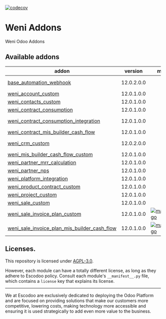<!-- [![Runbot Status](https://runbot.odoo-community.org/runbot/badge/flat//12.0.svg)](https://runbot.odoo-community.org/runbot/repo/github-com-oca-weni-addons-) -->
<!-- [![Build Status](https://travis-ci.com/Escodoo/weni-addons.svg?branch=12.0)](https://travis-ci.com/Escodoo/weni-addons) -->
[![codecov](https://codecov.io/gh/Escodoo/weni-addons/branch/12.0/graph/badge.svg)](https://codecov.io/gh/Escodoo/weni-addons)
<!-- [![Translation Status](https://translation.odoo-community.org/widgets/weni-addons-14-0/-/svg-badge.svg)](https://translation.odoo-community.org/engage/weni-addons-14-0/?utm_source=widget) -->

<!-- /!\ do not modify above this line -->

# Weni Addons

Weni Odoo Addons

<!-- /!\ do not modify below this line -->

<!-- prettier-ignore-start -->

[//]: # (addons)

Available addons
----------------
addon | version | maintainers | summary
--- | --- | --- | ---
[base_automation_webhook](base_automation_webhook/) | 12.0.2.0.0 |  | Send webhook on Odoo events: when record is created/updated/deleted
[weni_account_custom](weni_account_custom/) | 12.0.1.0.0 |  | WENI Account Custom
[weni_contacts_custom](weni_contacts_custom/) | 12.0.1.0.0 |  | WENI Contacts Custom
[weni_contract_consumption](weni_contract_consumption/) | 12.0.1.0.0 |  | Weni Contract Custom
[weni_contract_consumption_integration](weni_contract_consumption_integration/) | 12.0.1.0.0 |  | Weni Contract Consumption Integration
[weni_contract_mis_builder_cash_flow](weni_contract_mis_builder_cash_flow/) | 12.0.1.0.0 |  | Weni Contract Mis Builder Cash Flow
[weni_crm_custom](weni_crm_custom/) | 12.0.2.0.0 |  | Customizações do Modulo CRM - Weni
[weni_mis_builder_cash_flow_custom](weni_mis_builder_cash_flow_custom/) | 12.0.1.0.0 |  | Weni Mis Builder Cash Flow Custom
[weni_partner_mrr_calculation](weni_partner_mrr_calculation/) | 12.0.1.0.0 |  | WENI Partner MRR Calculation
[weni_partner_nps](weni_partner_nps/) | 12.0.1.0.0 |  | WENI Partner NPS
[weni_platform_integration](weni_platform_integration/) | 12.0.1.0.0 |  | Weni Platform Integration
[weni_product_contract_custom](weni_product_contract_custom/) | 12.0.1.0.0 |  | Weni Product Contract Custom
[weni_project_custom](weni_project_custom/) | 12.0.1.0.0 |  | Weni Project Custom
[weni_sale_custom](weni_sale_custom/) | 12.0.1.0.0 |  | WENI Sale Custom
[weni_sale_invoice_plan_custom](weni_sale_invoice_plan_custom/) | 12.0.1.0.0 | [![marcelsavegnago](https://github.com/marcelsavegnago.png?size=30px)](https://github.com/marcelsavegnago) | WENI - Module customization OCA/sale_workflow/sale_invoice_plan
[weni_sale_invoice_plan_mis_builder_cash_flow](weni_sale_invoice_plan_mis_builder_cash_flow/) | 12.0.1.0.0 | [![marcelsavegnago](https://github.com/marcelsavegnago.png?size=30px)](https://github.com/marcelsavegnago) | Weni Sale Invoice Plan Mis Builder Cash Flow

[//]: # (end addons)

<!-- prettier-ignore-end -->

## Licenses.

This repository is licensed under [AGPL-3.0](LICENSE).

However, each module can have a totally different license, as long as they adhere to Escodoo
policy. Consult each module's `__manifest__.py` file, which contains a `license` key
that explains its license.

----

We at Escodoo are exclusively dedicated to deploying the Odoo Platform and are
focused on providing solutions that make our customers more competitive, lowering
costs, making technology more accessible and ensuring it is used strategically to
add even more value to the business.
